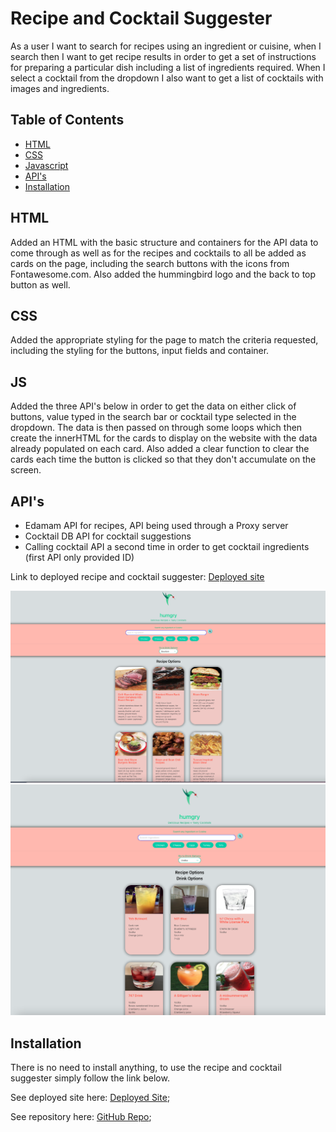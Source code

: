 # Recipe and Cocktail Suggester
As a user I want to search for recipes using an ingredient or cuisine, when I search then I want to get recipe results in order to get a set of instructions for preparing a particular dish including a list of ingredients required. When I select a cocktail from the dropdown I also want to get a list of cocktails with images and ingredients.  

## Table of Contents

* [HTML](#HTML)
* [CSS](#CSS)
* [Javascript](#JS)
* [API's](#API's)
* [Installation](#Installation)

## HTML
Added an HTML with the basic structure and containers for the API data to come through as well as for the recipes and cocktails to all be added as cards on the page, including the search buttons with the icons from Fontawesome.com. Also added the hummingbird logo and the back to top button as well. 

## CSS
Added the appropriate styling for the page to match the criteria requested, including the styling for the buttons, input fields and container. 


## JS 
Added the three API's below in order to get the data on either click of buttons, value typed in the search bar or cocktail type selected in the dropdown. The data is then passed on through some loops which then create the innerHTML for the cards to display on the website with the data already populated on each card. Also added a clear function to clear the cards each time the button is clicked so that they don't accumulate on the screen. 


## API's 

* Edamam API for recipes, API being used through a Proxy server
* Cocktail DB API for cocktail suggestions
* Calling cocktail API a second time in order to get cocktail ingredients (first API only provided ID)

Link to deployed recipe and cocktail suggester: [Deployed site](https://jd-jaramillo.github.io/Recipe-and-Cocktail-Suggester/)

![image of recipe suggestions](images/website-with-recipe-suggestions.png)
![image of cocktail suggestions](images/website-with-cocktail-suggestions.png)

## Installation

There is no need to install anything, to use the recipe and cocktail suggester simply follow the link below. 

See deployed site here: [Deployed Site](https://jd-jaramillo.github.io/Recipe-and-Cocktail-Suggester/);


See repository here: [GitHub Repo](https://github.com/JD-Jaramillo/Recipe-and-Cocktail-Suggester);
 